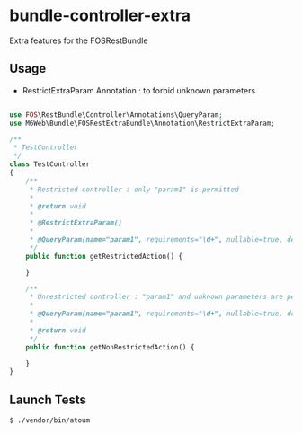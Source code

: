 bundle-controller-extra
=======================

Extra features for the FOSRestBundle

## Usage

- RestrictExtraParam Annotation : to forbid unknown parameters

```php

use FOS\RestBundle\Controller\Annotations\QueryParam;
use M6Web\Bundle\FOSRestExtraBundle\Annotation\RestrictExtraParam;

/**
 * TestController
 */
class TestController
{
    /**
     * Restricted controller : only "param1" is permitted
     *
     * @return void
     *
     * @RestrictExtraParam()
     *
     * @QueryParam(name="param1", requirements="\d+", nullable=true, description="My Param 1")
     */
    public function getRestrictedAction() {

    }

    /**
     * Unrestricted controller : "param1" and unknown parameters are permitted
     *
     * @QueryParam(name="param1", requirements="\d+", nullable=true, description="My Param 1")
     *
     * @return void
     */
    public function getNonRestrictedAction() {

    }
}

```
## Launch Tests

```shell
$ ./vendor/bin/atoum
```